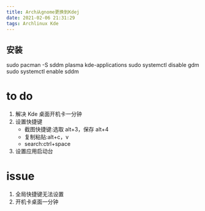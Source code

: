 ```yaml
---
title: Arch从gnome更换到Kdej
date: 2021-02-06 21:31:29
tags: Archlinux Kde
---
```


## 安装

sudo pacman -S sddm plasma kde-applications
sudo systemctl disable gdm
sudo systemctl enable sddm

# to do

1. 解决 Kde 桌面开机卡一分钟
2. 设置快捷键
   - 截图快捷键:选取 alt+3，保存 alt+4
   - 复制粘贴:alt+c，v
   - search:ctrl+space
3. 设置应用启动台

# issue

1. 全局快捷键无法设置
2. 开机卡桌面一分钟

